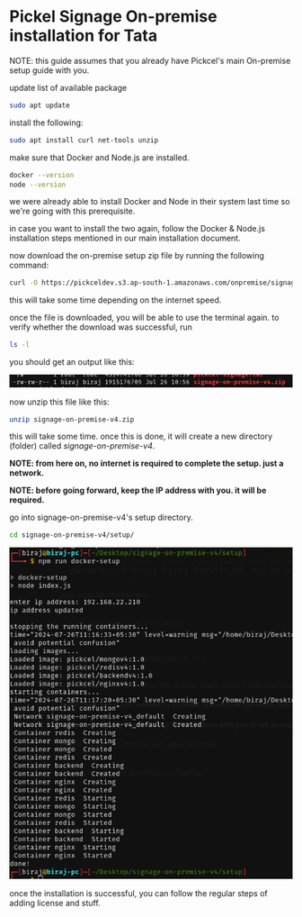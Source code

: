 # Pickel Signage On-premise installation for Tata

NOTE: this guide assumes that you already have Pickcel's main On-premise setup guide with you.

update list of available package

```bash
sudo apt update
```

install the following:

```bash
sudo apt install curl net-tools unzip
```

make sure that Docker and Node.js are installed.

```bash
docker --version
node --version
```

we were already able to install Docker and Node in their system last time so we're going with this prerequisite.

in case you want to install the two again, follow the Docker & Node.js installation steps mentioned in our main installation document.

now download the on-premise setup zip file by running the following command:

```bash
curl -O https://pickceldev.s3.ap-south-1.amazonaws.com/onpremise/signage-on-premise-v4.zip
```

this will take some time depending on the internet speed.

once the file is downloaded, you will be able to use the terminal again. to verify whether the download was successful, run

```bash
ls -l
```

you should get an output like this:

![ls zip file download verify](./img/ls-ss.png)

now unzip this file like this:

```bash
unzip signage-on-premise-v4.zip
```

this will take some time. once this is done, it will create a new directory (folder) called _signage-on-premise-v4_.

**NOTE: from here on, no internet is required to complete the setup. just a network.**

**NOTE: before going forward, keep the IP address with you. it will be required.**

go into signage-on-premise-v4's setup directory.

```bash
cd signage-on-premise-v4/setup/
```

![npm run docker-setup output](./img/docker-setup.png)

once the installation is successful, you can follow the regular steps of adding license and stuff.
